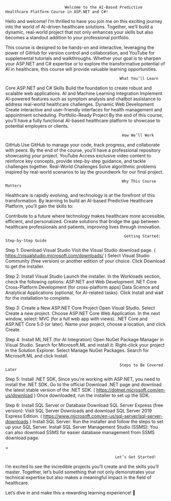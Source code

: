                               Welcome to the AI-Based Predictive Healthcare Platform Course in ASP.NET and C#!

Hello and welcome! I’m thrilled to have you join me on this exciting journey into the world of AI-driven healthcare solutions. Together, we’ll build a dynamic, real-world project that not only enhances your skills but also becomes a standout addition to your professional portfolio.

This course is designed to be hands-on and interactive, leveraging the power of GitHub for version control and collaboration, and YouTube for supplemental tutorials and walkthroughs. Whether your goal is to sharpen your ASP.NET and C# expertise or to explore the transformative potential of AI in healthcare, this course will provide valuable learning opportunities.



                                                      What You’ll Learn
Core ASP.NET and C# Skills
Build the foundation to create robust and scalable web applications.
AI and Machine Learning Integration
Implement AI-powered features such as symptom analysis and chatbot assistance to address real-world healthcare challenges.
Dynamic Web Development
Create interactive and user-friendly interfaces for health management and appointment scheduling.
Portfolio-Ready Project
By the end of this course, you’ll have a fully functional AI-based healthcare platform to showcase to potential employers or clients.



                                                       How We’ll Work
GitHub
Use GitHub to manage your code, track progress, and collaborate with peers. By the end of the course, you’ll have a professional repository showcasing your project.
YouTube
Access exclusive video content to reinforce key concepts, provide step-by-step guidance, and tackle challenges together.
Real-World Challenges
Solve algorithmic problems inspired by real-world scenarios to lay the groundwork for our final project.



                                                       Why This Course Matters
                                                        
Healthcare is rapidly evolving, and technology is at the forefront of this transformation. By learning to build an AI-based Predictive Healthcare Platform, you’ll gain the skills to:

Contribute to a future where technology makes healthcare more accessible, efficient, and personalized.
Create solutions that bridge the gap between healthcare professionals and patients, improving lives through innovation.


                                                        Getting Started: Step-by-Step Guide
Step 1: Download Visual Studio
Visit the Visual Studio download page. ( https://visualstudio.microsoft.com/downloads/ )
Select Visual Studio Community (free version) or another edition of your choice.
Click Download to get the installer.

Step 2: Install Visual Studio
Launch the installer.
In the Workloads section, check the following options:
ASP.NET and Web Development
.NET Core Cross-Platform Development (for cross-platform apps)
Data Science and Analytical Applications (optional, for AI-related tasks).
Click Install and wait for the installation to complete.

Step 3: Create a New ASP.NET Core Project
Open Visual Studio.
Select Create a new project.
Choose ASP.NET Core Web Application.
In the next window, select:
MVC (for a full web app with views).
.NET Core and ASP.NET Core 5.0 (or later).
Name your project, choose a location, and click Create.

Step 4: Install ML.NET (for AI Integration)
Open NuGet Package Manager in Visual Studio.
Search for Microsoft.ML and install it:
Right-click your project in the Solution Explorer.
Select Manage NuGet Packages.
Search for Microsoft.ML and click Install.

                                                      Steps to Be Covered Later   

Step 5: Install .NET SDK, Since you're working with ASP.NET, you need to install the .NET SDK.
Go to the official Download .NET page and download the latest stable version of the .NET SDK. ( https://dotnet.microsoft.com/en-us/download )
Once downloaded, run the installer to set up the SDK.

Step 6:  Install SQL Server or Database
Download SQL Server Express (free version): Visit SQL Server Downloads and download SQL Server 2019 Express Edition. ( https://www.microsoft.com/en-us/sql-server/sql-server-downloads )
Install SQL Server: Run the installer and follow the steps to set up your SQL Server.
Install SQL Server Management Studio (SSMS): You can also download SSMS for easier database management from SSMS download page.


=

                                                    Let’s Get Started!
I’m excited to see the incredible projects you’ll create and the skills you’ll master. Together, let’s build something that not only demonstrates your technical expertise but also makes a meaningful impact in the field of healthcare.

Let’s dive in and make this a rewarding learning experience! 🚀









